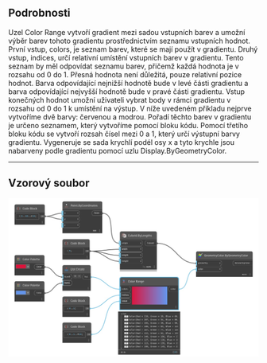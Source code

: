 ## Podrobnosti
Uzel Color Range vytvoří gradient mezi sadou vstupních barev a umožní výběr barev tohoto gradientu prostřednictvím seznamu vstupních hodnot. První vstup, colors, je seznam barev, které se mají použít v gradientu. Druhý vstup, indices, určí relativní umístění vstupních barev v gradientu. Tento seznam by měl odpovídat seznamu barev, přičemž každá hodnota je v rozsahu od 0 do 1. Přesná hodnota není důležitá, pouze relativní pozice hodnot. Barva odpovídající nejnižší hodnotě bude v levé části gradientu a barva odpovídající nejvyšší hodnotě bude v pravé části gradientu. Vstup konečných hodnot umožní uživateli vybrat body v rámci gradientu v rozsahu od 0 do 1 k umístění na výstup. V níže uvedeném příkladu nejprve vytvoříme dvě barvy: červenou a modrou. Pořadí těchto barev v gradientu je určeno seznamem, který vytvoříme pomocí bloku kódu. Pomocí třetího bloku kódu se vytvoří rozsah čísel mezi 0 a 1, který určí výstupní barvy gradientu. Vygeneruje se sada krychlí podél osy x a tyto krychle jsou nabarveny podle gradientu pomocí uzlu Display.ByGeometryColor.
___
## Vzorový soubor

![Color Range](./CoreNodeModels.ColorRange_img.jpg)

